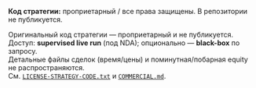 **Код стратегии:** проприетарный / все права защищены. В репозитории не публикуется.

Оригинальный код стратегии — проприетарный и не публикуется.  
Доступ: **supervised live run** (под NDA); опционально — **black-box** по запросу.  
Детальные файлы сделок (время/цены) и поминутная/побарная equity не распространяются.  
См. [`LICENSE-STRATEGY-CODE.txt`](https://github.com/rleydev/euro-macromechanica-results/tree/main/LICENSE-STRATEGY-CODE.txt) и [`COMMERCIAL.md`](https://github.com/rleydev/euro-macromechanica-results/tree/main/COMMERCIAL.md).